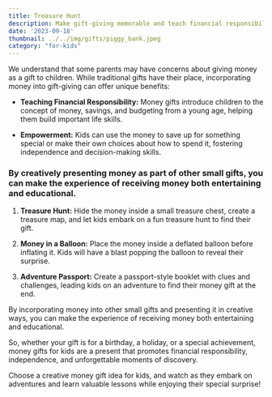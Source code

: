 ```yaml
---
title: Treasure Hunt
description: Make gift-giving memorable and teach financial responsibility by creatively presenting money to kids.
date: '2023-09-18'
thumbnail: ../../img/gifts/piggy_bank.jpeg
category: "for-kids"
---
```

We understand that some parents may have concerns about giving money as a gift to children. While traditional gifts have their place, incorporating money into gift-giving can offer unique benefits:

- **Teaching Financial Responsibility:** Money gifts introduce children to the concept of money, savings, and budgeting from a young age, helping them build important life skills.

- **Empowerment:** Kids can use the money to save up for something special or make their own choices about how to spend it, fostering independence and decision-making skills.

### By creatively presenting money as part of other small gifts, you can make the experience of receiving money both entertaining and educational.

1. **Treasure Hunt:** Hide the money inside a small treasure chest, create a treasure map, and let kids embark on a fun treasure hunt to find their gift.

2. **Money in a Balloon:** Place the money inside a deflated balloon before inflating it. Kids will have a blast popping the balloon to reveal their surprise.

3. **Adventure Passport:** Create a passport-style booklet with clues and challenges, leading kids on an adventure to find their money gift at the end.

By incorporating money into other small gifts and presenting it in creative ways, you can make the experience of receiving money both entertaining and educational.

So, whether your gift is for a birthday, a holiday, or a special achievement, money gifts for kids are a present that promotes financial responsibility, independence, and unforgettable moments of discovery.

Choose a creative money gift idea for kids, and watch as they embark on adventures and learn valuable lessons while enjoying their special surprise!

